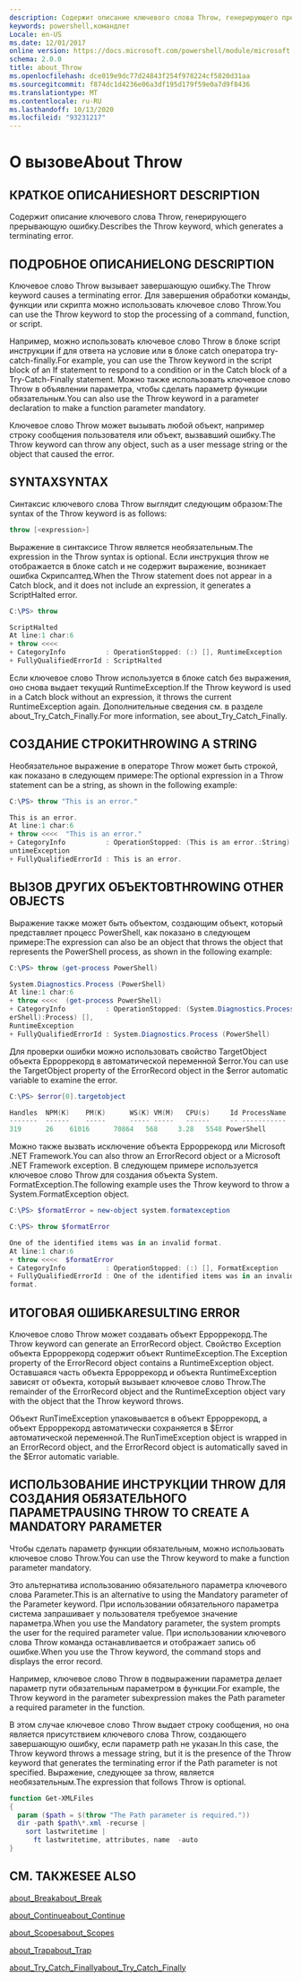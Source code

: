 ```yaml
---
description: Содержит описание ключевого слова Throw, генерирующего прерывающую ошибку.
keywords: powershell,командлет
Locale: en-US
ms.date: 12/01/2017
online version: https://docs.microsoft.com/powershell/module/microsoft.powershell.core/about/about_throw?view=powershell-6&WT.mc_id=ps-gethelp
schema: 2.0.0
title: about_Throw
ms.openlocfilehash: dce019e9dc77d24843f254f978224cf5820d31aa
ms.sourcegitcommit: f874dc1d4236e06a3df195d179f59e0a7d9f8436
ms.translationtype: MT
ms.contentlocale: ru-RU
ms.lasthandoff: 10/13/2020
ms.locfileid: "93231217"
---
```

# <a name="about-throw"></a><span data-ttu-id="91eac-104">О вызове</span><span class="sxs-lookup"><span data-stu-id="91eac-104">About Throw</span></span>

## <a name="short-description"></a><span data-ttu-id="91eac-105">КРАТКОЕ ОПИСАНИЕ</span><span class="sxs-lookup"><span data-stu-id="91eac-105">SHORT DESCRIPTION</span></span>
<span data-ttu-id="91eac-106">Содержит описание ключевого слова Throw, генерирующего прерывающую ошибку.</span><span class="sxs-lookup"><span data-stu-id="91eac-106">Describes the Throw keyword, which generates a terminating error.</span></span>

## <a name="long-description"></a><span data-ttu-id="91eac-107">ПОДРОБНОЕ ОПИСАНИЕ</span><span class="sxs-lookup"><span data-stu-id="91eac-107">LONG DESCRIPTION</span></span>

<span data-ttu-id="91eac-108">Ключевое слово Throw вызывает завершающую ошибку.</span><span class="sxs-lookup"><span data-stu-id="91eac-108">The Throw keyword causes a terminating error.</span></span> <span data-ttu-id="91eac-109">Для завершения обработки команды, функции или скрипта можно использовать ключевое слово Throw.</span><span class="sxs-lookup"><span data-stu-id="91eac-109">You can use the Throw keyword to stop the processing of a command, function, or script.</span></span>

<span data-ttu-id="91eac-110">Например, можно использовать ключевое слово Throw в блоке script инструкции if для ответа на условие или в блоке catch оператора try-catch-finally.</span><span class="sxs-lookup"><span data-stu-id="91eac-110">For example, you can use the Throw keyword in the script block of an If statement to respond to a condition or in the Catch block of a Try-Catch-Finally statement.</span></span> <span data-ttu-id="91eac-111">Можно также использовать ключевое слово Throw в объявлении параметра, чтобы сделать параметр функции обязательным.</span><span class="sxs-lookup"><span data-stu-id="91eac-111">You can also use the Throw keyword in a parameter declaration to make a function parameter mandatory.</span></span>

<span data-ttu-id="91eac-112">Ключевое слово Throw может вызывать любой объект, например строку сообщения пользователя или объект, вызвавший ошибку.</span><span class="sxs-lookup"><span data-stu-id="91eac-112">The Throw keyword can throw any object, such as a user message string or the object that caused the error.</span></span>

## <a name="syntax"></a><span data-ttu-id="91eac-113">SYNTAX</span><span class="sxs-lookup"><span data-stu-id="91eac-113">SYNTAX</span></span>

<span data-ttu-id="91eac-114">Синтаксис ключевого слова Throw выглядит следующим образом:</span><span class="sxs-lookup"><span data-stu-id="91eac-114">The syntax of the Throw keyword is as follows:</span></span>

```powershell
throw [<expression>]
```

<span data-ttu-id="91eac-115">Выражение в синтаксисе Throw является необязательным.</span><span class="sxs-lookup"><span data-stu-id="91eac-115">The expression in the Throw syntax is optional.</span></span> <span data-ttu-id="91eac-116">Если инструкция throw не отображается в блоке catch и не содержит выражение, возникает ошибка Скрипсалтед.</span><span class="sxs-lookup"><span data-stu-id="91eac-116">When the Throw statement does not appear in a Catch block, and it does not include an expression, it generates a ScriptHalted error.</span></span>

```powershell
C:\PS> throw

ScriptHalted
At line:1 char:6
+ throw <<<<
+ CategoryInfo          : OperationStopped: (:) [], RuntimeException
+ FullyQualifiedErrorId : ScriptHalted
```

<span data-ttu-id="91eac-117">Если ключевое слово Throw используется в блоке catch без выражения, оно снова выдает текущий RuntimeException.</span><span class="sxs-lookup"><span data-stu-id="91eac-117">If the Throw keyword is used in a Catch block without an expression, it throws the current RuntimeException again.</span></span> <span data-ttu-id="91eac-118">Дополнительные сведения см. в разделе about_Try_Catch_Finally.</span><span class="sxs-lookup"><span data-stu-id="91eac-118">For more information, see about_Try_Catch_Finally.</span></span>

## <a name="throwing-a-string"></a><span data-ttu-id="91eac-119">СОЗДАНИЕ СТРОКИ</span><span class="sxs-lookup"><span data-stu-id="91eac-119">THROWING A STRING</span></span>

<span data-ttu-id="91eac-120">Необязательное выражение в операторе Throw может быть строкой, как показано в следующем примере:</span><span class="sxs-lookup"><span data-stu-id="91eac-120">The optional expression in a Throw statement can be a string, as shown in the following example:</span></span>

```powershell
C:\PS> throw "This is an error."

This is an error.
At line:1 char:6
+ throw <<<<  "This is an error."
+ CategoryInfo          : OperationStopped: (This is an error.:String) [], R
untimeException
+ FullyQualifiedErrorId : This is an error.
```

## <a name="throwing-other-objects"></a><span data-ttu-id="91eac-121">ВЫЗОВ ДРУГИХ ОБЪЕКТОВ</span><span class="sxs-lookup"><span data-stu-id="91eac-121">THROWING OTHER OBJECTS</span></span>

<span data-ttu-id="91eac-122">Выражение также может быть объектом, создающим объект, который представляет процесс PowerShell, как показано в следующем примере:</span><span class="sxs-lookup"><span data-stu-id="91eac-122">The expression can also be an object that throws the object that represents the PowerShell process, as shown in the following example:</span></span>

```powershell
C:\PS> throw (get-process PowerShell)

System.Diagnostics.Process (PowerShell)
At line:1 char:6
+ throw <<<<  (get-process PowerShell)
+ CategoryInfo          : OperationStopped: (System.Diagnostics.Process (Pow
erShell):Process) [],
RuntimeException
+ FullyQualifiedErrorId : System.Diagnostics.Process (PowerShell)
```

<span data-ttu-id="91eac-123">Для проверки ошибки можно использовать свойство TargetObject объекта Ерроррекорд в автоматической переменной $error.</span><span class="sxs-lookup"><span data-stu-id="91eac-123">You can use the TargetObject property of the ErrorRecord object in the $error automatic variable to examine the error.</span></span>

```powershell
C:\PS> $error[0].targetobject

Handles  NPM(K)    PM(K)      WS(K) VM(M)   CPU(s)     Id ProcessName
-------  ------    -----      ----- -----   ------     -- -----------
319      26    61016      70864   568     3.28   5548 PowerShell
```

<span data-ttu-id="91eac-124">Можно также вызвать исключение объекта Ерроррекорд или Microsoft .NET Framework.</span><span class="sxs-lookup"><span data-stu-id="91eac-124">You can also throw an ErrorRecord object or a Microsoft .NET Framework exception.</span></span> <span data-ttu-id="91eac-125">В следующем примере используется ключевое слово Throw для создания объекта System. FormatException.</span><span class="sxs-lookup"><span data-stu-id="91eac-125">The following example uses the Throw keyword to throw a System.FormatException object.</span></span>

```powershell
C:\PS> $formatError = new-object system.formatexception

C:\PS> throw $formatError

One of the identified items was in an invalid format.
At line:1 char:6
+ throw <<<<  $formatError
+ CategoryInfo          : OperationStopped: (:) [], FormatException
+ FullyQualifiedErrorId : One of the identified items was in an invalid
format.
```

## <a name="resulting-error"></a><span data-ttu-id="91eac-126">ИТОГОВАЯ ОШИБКА</span><span class="sxs-lookup"><span data-stu-id="91eac-126">RESULTING ERROR</span></span>

<span data-ttu-id="91eac-127">Ключевое слово Throw может создавать объект Ерроррекорд.</span><span class="sxs-lookup"><span data-stu-id="91eac-127">The Throw keyword can generate an ErrorRecord object.</span></span> <span data-ttu-id="91eac-128">Свойство Exception объекта Ерроррекорд содержит объект RuntimeException.</span><span class="sxs-lookup"><span data-stu-id="91eac-128">The Exception property of the ErrorRecord object contains a RuntimeException object.</span></span> <span data-ttu-id="91eac-129">Оставшаяся часть объекта Ерроррекорд и объекта RuntimeException зависят от объекта, который вызывает ключевое слово Throw.</span><span class="sxs-lookup"><span data-stu-id="91eac-129">The remainder of the ErrorRecord object and the RuntimeException object vary with the object that the Throw keyword throws.</span></span>

<span data-ttu-id="91eac-130">Объект RunTimeException упаковывается в объект Ерроррекорд, а объект Ерроррекорд автоматически сохраняется в $Error автоматической переменной.</span><span class="sxs-lookup"><span data-stu-id="91eac-130">The RunTimeException object is wrapped in an ErrorRecord object, and the ErrorRecord object is automatically saved in the $Error automatic variable.</span></span>

## <a name="using-throw-to-create-a-mandatory-parameter"></a><span data-ttu-id="91eac-131">ИСПОЛЬЗОВАНИЕ ИНСТРУКЦИИ THROW ДЛЯ СОЗДАНИЯ ОБЯЗАТЕЛЬНОГО ПАРАМЕТРА</span><span class="sxs-lookup"><span data-stu-id="91eac-131">USING THROW TO CREATE A MANDATORY PARAMETER</span></span>

<span data-ttu-id="91eac-132">Чтобы сделать параметр функции обязательным, можно использовать ключевое слово Throw.</span><span class="sxs-lookup"><span data-stu-id="91eac-132">You can use the Throw keyword to make a function parameter mandatory.</span></span>

<span data-ttu-id="91eac-133">Это альтернатива использованию обязательного параметра ключевого слова Parameter.</span><span class="sxs-lookup"><span data-stu-id="91eac-133">This is an alternative to using the Mandatory parameter of the Parameter keyword.</span></span> <span data-ttu-id="91eac-134">При использовании обязательного параметра система запрашивает у пользователя требуемое значение параметра.</span><span class="sxs-lookup"><span data-stu-id="91eac-134">When you use the Mandatory parameter, the system prompts the user for the required parameter value.</span></span> <span data-ttu-id="91eac-135">При использовании ключевого слова Throw команда останавливается и отображает запись об ошибке.</span><span class="sxs-lookup"><span data-stu-id="91eac-135">When you use the Throw keyword, the command stops and displays the error record.</span></span>

<span data-ttu-id="91eac-136">Например, ключевое слово Throw в подвыражении параметра делает параметр пути обязательным параметром в функции.</span><span class="sxs-lookup"><span data-stu-id="91eac-136">For example, the Throw keyword in the parameter subexpression makes the Path parameter a required parameter in the function.</span></span>

<span data-ttu-id="91eac-137">В этом случае ключевое слово Throw выдает строку сообщения, но она является присутствием ключевого слова Throw, создающего завершающую ошибку, если параметр path не указан.</span><span class="sxs-lookup"><span data-stu-id="91eac-137">In this case, the Throw keyword throws a message string, but it is the presence of the Throw keyword that generates the terminating error if the Path parameter is not specified.</span></span> <span data-ttu-id="91eac-138">Выражение, следующее за throw, является необязательным.</span><span class="sxs-lookup"><span data-stu-id="91eac-138">The expression that follows Throw is optional.</span></span>

```powershell
function Get-XMLFiles
{
  param ($path = $(throw "The Path parameter is required."))
  dir -path $path\*.xml -recurse |
    sort lastwritetime |
      ft lastwritetime, attributes, name  -auto
}
```

## <a name="see-also"></a><span data-ttu-id="91eac-139">СМ. ТАКЖЕ</span><span class="sxs-lookup"><span data-stu-id="91eac-139">SEE ALSO</span></span>

[<span data-ttu-id="91eac-140">about_Break</span><span class="sxs-lookup"><span data-stu-id="91eac-140">about_Break</span></span>](about_Break.md)

[<span data-ttu-id="91eac-141">about_Continue</span><span class="sxs-lookup"><span data-stu-id="91eac-141">about_Continue</span></span>](about_Continue.md)

[<span data-ttu-id="91eac-142">about_Scopes</span><span class="sxs-lookup"><span data-stu-id="91eac-142">about_Scopes</span></span>](about_Scopes.md)

[<span data-ttu-id="91eac-143">about_Trap</span><span class="sxs-lookup"><span data-stu-id="91eac-143">about_Trap</span></span>](about_Trap.md)

[<span data-ttu-id="91eac-144">about_Try_Catch_Finally</span><span class="sxs-lookup"><span data-stu-id="91eac-144">about_Try_Catch_Finally</span></span>](about_Try_Catch_Finally.md)
